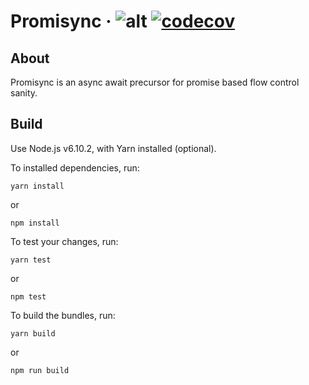 # Promisync · ![alt](https://travis-ci.org/marksalvin/promisync.svg?branch=master "Build") [![codecov](https://codecov.io/gh/marksalvin/promisync/branch/master/graph/badge.svg)](https://codecov.io/gh/marksalvin/promisync)

## About

Promisync is an async await precursor for promise based flow control sanity.

## Build

Use Node.js v6.10.2, with Yarn installed (optional).

To installed dependencies, run:

```
yarn install
```

or

```
npm install
```

To test your changes, run:

```
yarn test
```

or

```
npm test
```

To build the bundles, run:

```
yarn build
```

or

```
npm run build
```
